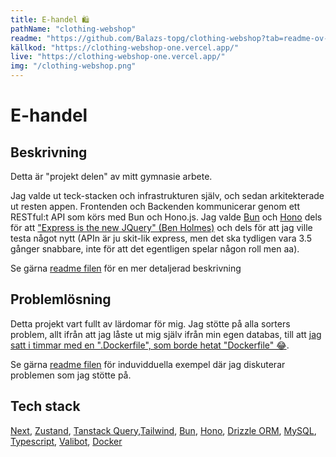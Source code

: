 ```yaml
---
title: E-handel 🛍️
pathName: "clothing-webshop"
readme: "https://github.com/Balazs-topg/clothing-webshop?tab=readme-ov-file#--clothing-webshop-%EF%B8%8F"
källkod: "https://clothing-webshop-one.vercel.app/"
live: "https://clothing-webshop-one.vercel.app/"
img: "/clothing-webshop.png"
---
```


# E-handel

## Beskrivning

Detta är "projekt delen" av mitt gymnasie arbete.

Jag valde ut teck-stacken och infrastrukturen själv, och sedan arkitekterade ut resten appen. Frontenden och Backenden kommunicerar genom ett RESTful:t API som körs med Bun och Hono.js. Jag valde [Bun](https://bun.sh/) och [Hono](https://hono.dev/) dels för att ["Express is the new JQuery" (Ben Holmes)](https://x.com/BHolmesDev/status/1679907011918430221?s=20) och dels för att jag ville testa något nytt (APIn är ju skit-lik express, men det ska tydligen vara 3.5 gånger snabbare, inte för att det egentligen spelar någon roll men aa).

Se gärna [readme filen](https://github.com/Balazs-topg/clothing-webshop?tab=readme-ov-file#--clothing-webshop-%EF%B8%8F) för en mer detaljerad beskrivning

## Problemlösning

Detta projekt vart fullt av lärdomar för mig. Jag stötte på alla sorters problem, allt ifrån att jag låste ut mig själv ifrån min egen databas, till att [jag satt i timmar med en ".Dockerfile", som borde hetat "Dockerfile" 😂](https://www.youtube.com/watch?v=D2_r4q2imnQ&ab_channel=GamingSoundFX).

Se gärna [readme filen](https://github.com/Balazs-topg/clothing-webshop?tab=readme-ov-file#--clothing-webshop-%EF%B8%8F) för induvidduella exempel där jag diskuterar problemen som jag stötte på.

## Tech stack

[Next](https://nextjs.org/), [Zustand](https://zustand-demo.pmnd.rs/), [Tanstack Query](https://tanstack.com/query/latest),[Tailwind](https://tailwindcss.com/), [Bun](https://bun.sh/), [Hono](https://hono.dev/), [Drizzle ORM](https://orm.drizzle.team/), [MySQL](https://www.mysql.com/), [Typescript](https://www.typescriptlang.org/), [Valibot](https://valibot.dev/), [Docker](https://www.docker.com/)
